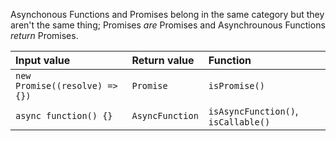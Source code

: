 Asynchonous Functions and Promises belong in the same category but they aren't the same thing; Promises _are_ Promises and Asynchrounous Functions _return_ Promises.

| Input value                    | Return value    | Function                            |
|:-------------------------------|:----------------|:------------------------------------|
| `new Promise((resolve) => {})` | `Promise`       | `isPromise()`                       |
| `async function() {}`          | `AsyncFunction` | `isAsyncFunction()`, `isCallable()` |